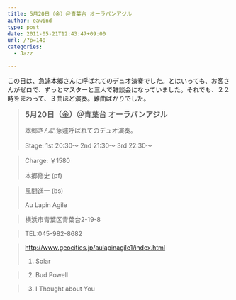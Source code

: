 ```yaml
---
title: 5月20日（金）＠青葉台 オーラパンアジル
author: eawind
type: post
date: 2011-05-21T12:43:47+09:00
url: /?p=140
categories:
  - Jazz

---
```

この日は、急遽本郷さんに呼ばれてのデュオ演奏でした。とはいっても、お客さんがゼロで、ずっとマスターと三人で雑談会になっていました。それでも、２２時をまわって、３曲ほど演奏。難曲ばかりでした。

> **<big>5月20日（金）＠青葉台 オーラパンアジル</big>**
> 
> 本郷さんに急遽呼ばれてのデュオ演奏。
> 
> Stage: 1st 20:30〜 2nd 21:30〜 3rd 22:30〜
  
> Charge: ￥1580
> 
> 本郷修史 (pf)
  
> 風間進一 (bs)
> 
> Au Lapin Agile
  
> 横浜市青葉区青葉台2-19-8
  
> TEL:045-982-8682
  
> http://www.geocities.jp/aulapinagile1/index.html
> 
> 1. Solar
  
> 2. Bud Powell
  
> 3. I Thought about You
